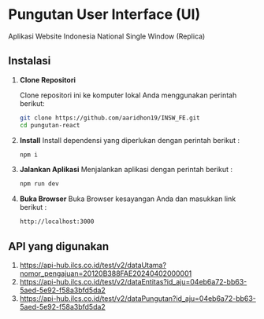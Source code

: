 # Pungutan User Interface (UI)

Aplikasi Website Indonesia National Single Window (Replica)

## Instalasi

1. **Clone Repositori**

   Clone repositori ini ke komputer lokal Anda menggunakan perintah berikut:

   ```bash
   git clone https://github.com/aaridhon19/INSW_FE.git
   cd pungutan-react
   ```
   
2. **Install**
   Install dependensi yang diperlukan dengan perintah berikut :

   ```bash
   npm i 
   ```
  
3. **Jalankan Aplikasi**
   Menjalankan aplikasi dengan perintah berikut : 
   ```bash 
   npm run dev
   ```

4. **Buka Browser**
   Buka Browser kesayangan Anda dan masukkan link berikut :
   ```bash
   http://localhost:3000
   ```

## API yang digunakan 

1. https://api-hub.ilcs.co.id/test/v2/dataUtama?nomor_pengajuan=20120B388FAE20240402000001
2. https://api-hub.ilcs.co.id/test/v2/dataEntitas?id_aju=04eb6a72-bb63-5aed-5e92-f58a3bfd5da2
3. https://api-hub.ilcs.co.id/test/v2/dataPungutan?id_aju=04eb6a72-bb63-5aed-5e92-f58a3bfd5da2
